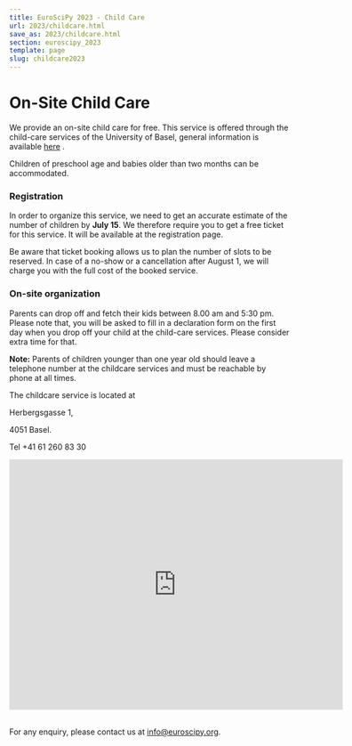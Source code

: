 ```yaml
---
title: EuroSciPy 2023 - Child Care
url: 2023/childcare.html
save_as: 2023/childcare.html
section: euroscipy_2023
template: page
slug: childcare2023
---
```


# On-Site Child Care

We provide an on-site child care for free. This service is offered through the 
child-care services of the University of Basel, general information is available [here](https://www.unibas.ch/en/Studies/Advice/Social-Services-Healthcare/Childcare.html)
. 

Children of preschool age and babies older than two months can be accommodated.

### Registration

In order to organize this service, we need to get an accurate estimate of the
number of children by **July 15**. We therefore require you to get a free
ticket for this service. It will be available at the registration
page.

Be aware that ticket booking allows us to plan the number of slots to be
reserved. In case of a no-show or a cancellation after August 1, we will charge 
you with the full cost of the booked service.

### On-site organization

Parents can drop off and fetch their kids between 8.00 am and 5:30 pm.
Please note that, you will be asked to fill in a declaration form on the first 
day when you drop off your child at the child-care services. Please consider extra 
time for that.

**Note:** Parents of children younger than one year old should leave a telephone number at 
the childcare services and must be reachable by phone at all times. 

The childcare service is located at

Herbergsgasse 1, 

4051 Basel.


Tel +41 61 260 83 30

<iframe src="https://www.google.com/maps/embed?pb=!1m18!1m12!1m3!1d2692.402156931301!2d7.585980599999998!3d47.5599633!2m3!1f0!2f0!3f0!3m2!1i1024!2i768!4f13.1!3m3!1m2!1s0x4791b9a8d59bf6e1%3A0xbcc7fc9a2be77a72!2sHerbergsgasse%201%2C%204051%20Basel!5e0!3m2!1sen!2sch!4v1660573434455!5m2!1sen!2sch" width="600" height="450" style="border:0;" allowfullscreen="" loading="lazy" referrerpolicy="no-referrer-when-downgrade"></iframe>
&nbsp;

For any enquiry, please contact us at
<a href="mailto:info@euroscipy.org">info@euroscipy.org</a>.
